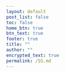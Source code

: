 ```yaml
---
layout: default
post_list: false
toc: false
home_btn: true
btn_text: true
footer: true
title: ""
author: ""
encrypted_text: true
permalink: /SS.md
---
```


